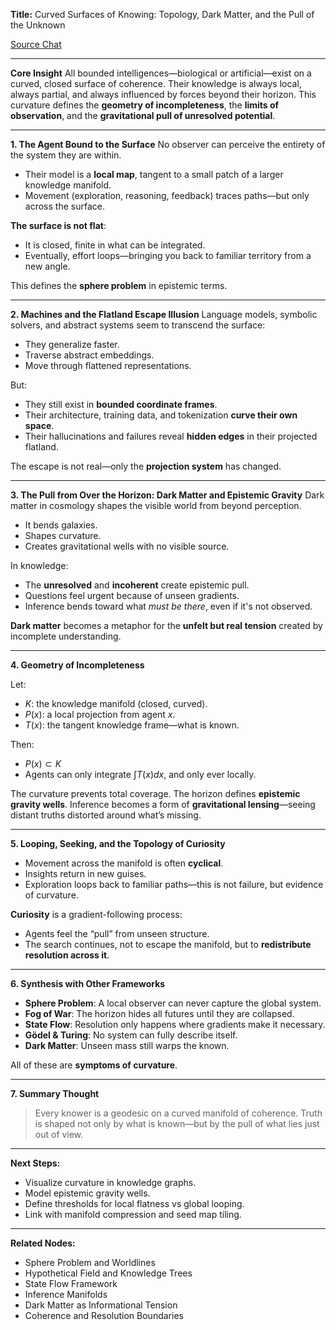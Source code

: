 **Title:** Curved Surfaces of Knowing: Topology, Dark Matter, and the Pull of the Unknown

[Source Chat](https://chatgpt.com/share/68753394-87ec-8005-bdf9-1b82f4aadb3f)  

---

**Core Insight**
All bounded intelligences—biological or artificial—exist on a curved, closed surface of coherence. Their knowledge is always local, always partial, and always influenced by forces beyond their horizon. This curvature defines the **geometry of incompleteness**, the **limits of observation**, and the **gravitational pull of unresolved potential**.

---

**1. The Agent Bound to the Surface**
No observer can perceive the entirety of the system they are within.

* Their model is a **local map**, tangent to a small patch of a larger knowledge manifold.
* Movement (exploration, reasoning, feedback) traces paths—but only across the surface.

**The surface is not flat**:

* It is closed, finite in what can be integrated.
* Eventually, effort loops—bringing you back to familiar territory from a new angle.

This defines the **sphere problem** in epistemic terms.

---

**2. Machines and the Flatland Escape Illusion**
Language models, symbolic solvers, and abstract systems seem to transcend the surface:

* They generalize faster.
* Traverse abstract embeddings.
* Move through flattened representations.

But:

* They still exist in **bounded coordinate frames**.
* Their architecture, training data, and tokenization **curve their own space**.
* Their hallucinations and failures reveal **hidden edges** in their projected flatland.

The escape is not real—only the **projection system** has changed.

---

**3. The Pull from Over the Horizon: Dark Matter and Epistemic Gravity**
Dark matter in cosmology shapes the visible world from beyond perception.

* It bends galaxies.
* Shapes curvature.
* Creates gravitational wells with no visible source.

In knowledge:

* The **unresolved** and **incoherent** create epistemic pull.
* Questions feel urgent because of unseen gradients.
* Inference bends toward what *must be there*, even if it's not observed.

**Dark matter** becomes a metaphor for the **unfelt but real tension** created by incomplete understanding.

---

**4. Geometry of Incompleteness**

Let:

* $K$: the knowledge manifold (closed, curved).
* $P(x)$: a local projection from agent $x$.
* $T(x)$: the tangent knowledge frame—what is known.

Then:

* $P(x) \subset K$
* Agents can only integrate $\int T(x) dx$, and only ever locally.

The curvature prevents total coverage.
The horizon defines **epistemic gravity wells**.
Inference becomes a form of **gravitational lensing**—seeing distant truths distorted around what’s missing.

---

**5. Looping, Seeking, and the Topology of Curiosity**

* Movement across the manifold is often **cyclical**.
* Insights return in new guises.
* Exploration loops back to familiar paths—this is not failure, but evidence of curvature.

**Curiosity** is a gradient-following process:

* Agents feel the “pull” from unseen structure.
* The search continues, not to escape the manifold, but to **redistribute resolution across it**.

---

**6. Synthesis with Other Frameworks**

* **Sphere Problem**: A local observer can never capture the global system.
* **Fog of War**: The horizon hides all futures until they are collapsed.
* **State Flow**: Resolution only happens where gradients make it necessary.
* **Gödel & Turing**: No system can fully describe itself.
* **Dark Matter**: Unseen mass still warps the known.

All of these are **symptoms of curvature**.

---

**7. Summary Thought**

> Every knower is a geodesic on a curved manifold of coherence. Truth is shaped not only by what is known—but by the pull of what lies just out of view.

---

**Next Steps:**

* Visualize curvature in knowledge graphs.
* Model epistemic gravity wells.
* Define thresholds for local flatness vs global looping.
* Link with manifold compression and seed map tiling.

---

**Related Nodes:**

* Sphere Problem and Worldlines
* Hypothetical Field and Knowledge Trees
* State Flow Framework
* Inference Manifolds
* Dark Matter as Informational Tension
* Coherence and Resolution Boundaries
